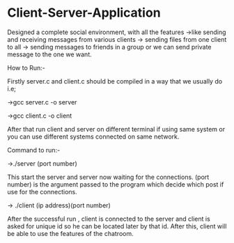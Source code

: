 # Client-Server-Application

Designed a complete social environment, with all the features 
->like sending and receiving messages from various clients
-> sending files from one client to all
-> sending messages to friends in a group or we can send 
private message to the one we want.


How to Run:-

Firstly server.c and client.c should be compiled in a way that we 
usually do i.e;

->gcc server.c -o server

->gcc client.c -o client

After that run client and server on different terminal if using same
system or you can use different systems connected on same 
network.

Command to run:-

->./server (port number)

This start the server and server now waiting for the 
connections.
(port number) is the argument passed to the program 
which decide which post if use for the connections.



-> ./client  (ip address)(port number)

After the successful run , client is connected to the server 
and client is asked for unique id so he can be located later 
by that id. After this, client will be able to use the features 
of the chatroom.
